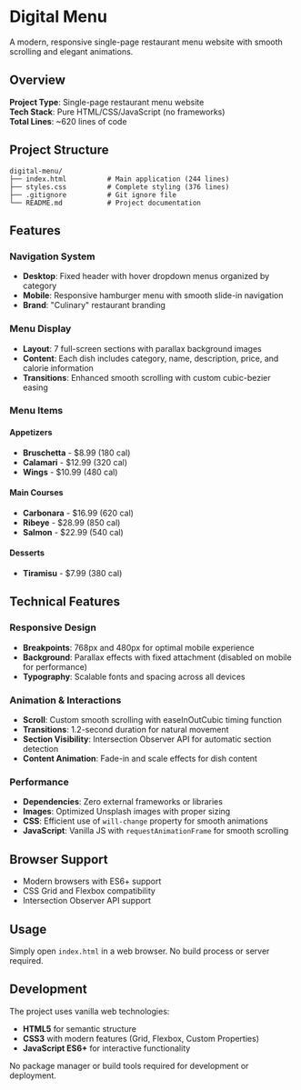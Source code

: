# Digital Menu

A modern, responsive single-page restaurant menu website with smooth scrolling and elegant animations.

## Overview

**Project Type**: Single-page restaurant menu website  
**Tech Stack**: Pure HTML/CSS/JavaScript (no frameworks)  
**Total Lines**: ~620 lines of code

## Project Structure

```
digital-menu/
├── index.html          # Main application (244 lines)
├── styles.css          # Complete styling (376 lines)
├── .gitignore          # Git ignore file
└── README.md           # Project documentation
```

## Features

### Navigation System
- **Desktop**: Fixed header with hover dropdown menus organized by category
- **Mobile**: Responsive hamburger menu with smooth slide-in navigation
- **Brand**: "Culinary" restaurant branding

### Menu Display
- **Layout**: 7 full-screen sections with parallax background images
- **Content**: Each dish includes category, name, description, price, and calorie information
- **Transitions**: Enhanced smooth scrolling with custom cubic-bezier easing

### Menu Items

#### Appetizers
- **Bruschetta** - $8.99 (180 cal)
- **Calamari** - $12.99 (320 cal) 
- **Wings** - $10.99 (480 cal)

#### Main Courses
- **Carbonara** - $16.99 (620 cal)
- **Ribeye** - $28.99 (850 cal)
- **Salmon** - $22.99 (540 cal)

#### Desserts
- **Tiramisu** - $7.99 (380 cal)

## Technical Features

### Responsive Design
- **Breakpoints**: 768px and 480px for optimal mobile experience
- **Background**: Parallax effects with fixed attachment (disabled on mobile for performance)
- **Typography**: Scalable fonts and spacing across all devices

### Animation & Interactions
- **Scroll**: Custom smooth scrolling with easeInOutCubic timing function
- **Transitions**: 1.2-second duration for natural movement
- **Section Visibility**: Intersection Observer API for automatic section detection
- **Content Animation**: Fade-in and scale effects for dish content

### Performance
- **Dependencies**: Zero external frameworks or libraries
- **Images**: Optimized Unsplash images with proper sizing
- **CSS**: Efficient use of `will-change` property for smooth animations
- **JavaScript**: Vanilla JS with `requestAnimationFrame` for smooth scrolling

## Browser Support

- Modern browsers with ES6+ support
- CSS Grid and Flexbox compatibility
- Intersection Observer API support

## Usage

Simply open `index.html` in a web browser. No build process or server required.

## Development

The project uses vanilla web technologies:
- **HTML5** for semantic structure
- **CSS3** with modern features (Grid, Flexbox, Custom Properties)
- **JavaScript ES6+** for interactive functionality

No package manager or build tools required for development or deployment.